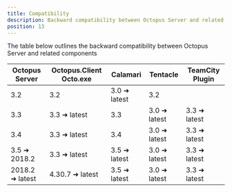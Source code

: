 ```yaml
---
title: Compatibility
description: Backward compatibility between Octopus Server and related components
position: 13
---
```


The table below outlines the backward compatibility between Octopus Server and related components

| Octopus Server   | Octopus.Client Octo.exe | Calamari      | Tentacle     | TeamCity Plugin |
| --------------   | ----------------------- | ------------  | ------------ | --------------- |
| 3.2              | 3.2                     | 3.0 ➜ latest | 3.2          |                 |
| 3.3              | 3.3 ➜ latest           | 3.3           | 3.0 ➜ latest | 3.3 ➜ latest    |
| 3.4              | 3.3 ➜ latest           | 3.4           | 3.0 ➜ latest | 3.3 ➜ latest    |
| 3.5 ➜ 2018.2    | 3.3 ➜ latest           | 3.5 ➜ latest | 3.0 ➜ latest | 3.3 ➜ latest    |
| 2018.2 ➜ latest | 4.30.7 ➜ latest        | 3.5 ➜ latest | 3.0 ➜ latest | 3.3 ➜ latest    |
